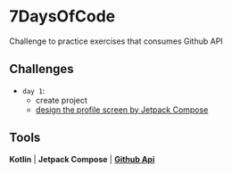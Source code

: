 # 7DaysOfCode

Challenge to practice exercises that consumes Github API

## Challenges

* `day 1`:
  * create project
  * [design the profile screen by Jetpack Compose](https://github.com/lito-bumba/7daysCode/tree/compose)

## Tools
**Kotlin** |
**Jetpack Compose** |
**[Github Api](https://api.github.com/)**
